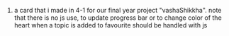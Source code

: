 1. a card that i made in 4-1 for our final year project "vashaShikkha". note that there is no js use, to update progress bar or to change color of the heart when a topic is added to favourite should be handled with js